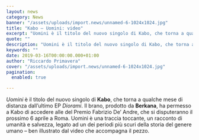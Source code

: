 ```yaml
---
layout: news
category: News
banner: "/assets/uploads/import.news/unnamed-6-1024x1024.jpg"
title: "Kabo – Uomini: video"
excerpt: "Uomini è il titolo del nuovo singolo di Kabo, che torna a qualche mese di distanza dall’ultimo EP Diorami. Il brano, prodotto da Berkana, ha permesso a Kabo di accedere alle del Premio Fabrizio De’ Andre, che si disputeranno il prossimo 6 aprile a Roma. Uomini è una traccia toccante, un racconto di umanità e [&hellip"
quote: ""
description: "Uomini è il titolo del nuovo singolo di Kabo, che torna a qualche mese di distanza dall’ultimo EP Diorami. Il brano, prodotto da Berkana, ha permesso a Kabo di accedere alle del Premio Fabrizio De’ Andre, che si disputeranno il prossimo 6 aprile a Roma. Uomini è una traccia toccante, un racconto di umanità e [&hellip"
keywords: ""
date: 2019-03-16T00:00:00.000+01:00
author: "Riccardo Primavera"
cover: "/assets/uploads/import.news/unnamed-6-1024x1024.jpg"
pagination:
  enabled: true

---
```


_Uomini_ è il titolo del nuovo singolo di **Kabo**, che torna a qualche mese di distanza dall’ultimo EP _Diorami_. Il brano, prodotto da **Berkana**, ha permesso a Kabo di accedere alle del Premio Fabrizio De’ Andre, che si disputeranno il prossimo 6 aprile a Roma. Uomini è una traccia toccante, un racconto di umanità e salvezza, legato ad un dei periodi più scuri della storia del genere umano – ben illustrato dal video che accompagna il pezzo.